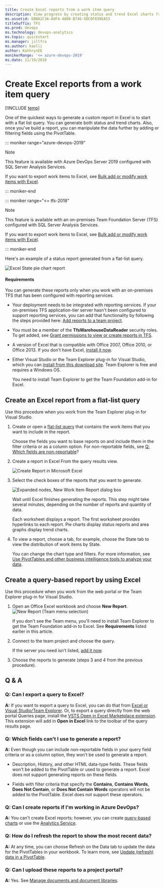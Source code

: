 ```yaml
---
title: Create Excel reports from a work item query  
description: View progress by creating status and trend Excel charts from a flat list query when connecting to a team project on Team Foundation Server    
ms.assetid: EBBA2C3A-A9F4-4808-B746-5DC0F039EA53  
titleSuffix: TFS
ms.prod: devops
ms.technology: devops-analytics
ms.topic: quickstart
ms.manager: jillfra
ms.author: kaelli
author: KathrynEE
monikerRange: '<= azure-devops-2019'
ms.date: 11/19/2018
---
```


# Create Excel reports from a work item query  

[!INCLUDE [temp](../_shared/tfs-report-platform-version.md)]

One of the quickest ways to generate a custom report in Excel is to start with a flat list query. You can generate both status and trend charts. Also, once you've build a report, you can manipulate the data further by adding or filtering fields using the PivotTable. 

::: moniker range="azure-devops-2019"

> [!NOTE]  
>This feature is available with Azure DevOps Server 2019 configured with SQL Server Analysis Services. 
> 
>If you want to export work items to Excel, see [Bulk add or modify work items with Excel](../../boards/backlogs/office/bulk-add-modify-work-items-excel.md).

::: moniker-end

::: moniker range="<= tfs-2018"

> [!NOTE]  
> This feature is available with an on-premises Team Foundation Server (TFS) configured with SQL Server Analysis Services. 
> 
>If you want to export work items to Excel, see [Bulk add or modify work items with Excel](../../boards/backlogs/office/bulk-add-modify-work-items-excel.md).

::: moniker-end


Here's an example of a status report generated from a flat-list query.  

![Excel State pie chart report](_img/IC733832.png)   


#### Requirements 
You can generate these reports only when you work with an on-premises TFS that has been configured with reporting services. 

* Your deployment needs to be integrated with reporting services. If your on-premises TFS application-tier server hasn't been configured to support reporting services, you can add that functionality by following the steps provided here: [Add reports to a team project](../admin/add-reports-to-a-team-project.md). 


* You must be a member of the **TfsWarehouseDataReader** security roles. To get added, see [Grant permissions to view or create reports in TFS](../admin/grant-permissions-to-reports.md).

* A version of Excel that is compatible with Office 2007, Office 2010, or Office 2013. If you don't have Excel, [install it now](http://office.microsoft.com/excel/). 

* Either Visual Studio or the Team Explorer plug-in for Visual Studio, which you can [install from this download site](https://visualstudio.microsoft.com/downloads/download-visual-studio-vs). Team Explorer is free and requires a Windows OS.

   You need to install Team Explorer to get the Team Foundation add-in for Excel. 

## Create an Excel report from a flat-list query
 
Use this procedure when you work from the Team Explorer plug-in for Visual Studio. 

1. Create or open a [flat-list query](../../boards/queries/using-queries.md#flat-list-query) that contains the work items that you want to include in the report.

   Choose the fields you want to base reports on and include them in the filter criteria or as a column option. For non-reportable fields, see [Q: Which fields are non-reportable](#which_fields_are_non_reportable)?

2. Create a report in Excel From the query results view.

   ![Create Report in Microsoft Excel](_img/IC730317.png)

3. Select the check boxes of the reports that you want to generate.

   ![Expanded nodes, New Work Item Report dialog box](_img/IC730318.png)

   Wait until Excel finishes generating the reports. This step might take several minutes, depending on the number of reports and quantity of data.

   Each worksheet displays a report. The first worksheet provides hyperlinks to each report. Pie charts display status reports and area graphs display trend charts. 

4. To view a report, choose a tab, for example, choose the State tab to view the distribution of work items by State. 

   You can change the chart type and filters. For more information, see [Use PivotTables and other business intelligence tools to analyze your data](http://office.microsoft.com/excel-help/use-pivottables-and-other-business-intelligence-tools-to-analyze-your-data-HA104042322.aspx?CTT=1). 

## Create a query-based report by using Excel

Use this procedure when you work from the web portal or the Team Explorer plug-in for Visual Studio. 

1. Open an Office Excel workbook and choose **New Report**.  
   ![New Report (Team menu selection)](_img/IC733833.png)  

   If you don't see the Team menu, you'll need to install Team Explorer to get the Team Foundation add-in to Excel. See **Requirements** listed earlier in this article.   

2. Connect to the team project and choose the query.   

   If the server you need isn't listed, [add it now](../../organizations/projects/connect-to-projects.md).  

3. Choose the reports to generate (steps 3 and 4 from the previous procedure).  

## Q & A
<!-- BEGINSECTION class="md-qanda" -->



### Q: Can I export a query to Excel? 

**A:** If you want to export a query to Excel, you can do that from [Excel or Visual Studio/Team Explorer](../../boards/backlogs/office/bulk-add-modify-work-items-excel.md). Or, to export a query directly from the web portal Queries page, install the [VSTS Open in Excel Marketplace extension](https://marketplace.visualstudio.com/items?itemName=blueprint.vsts-open-work-items-in-excel). This extension will add in **Open in Excel** link to the toolbar of the query results page.


<a id="which_fields_are_non_reportable"></a>
### Q: Which fields can't I use to generate a report?
 
**A:** Even though you can include non-reportable fields in your query field criteria or as a column option, they won't be used to generate a report. 

* Description, History, and other HTML data-type fields. These fields won't be added to the PivotTable or used to generate a report. Excel does not support generating reports on these fields.

* Fields with filter criteria that specify the **Contains**, **Contains Words**, **Does Not Contain**, or **Does Not Contain Words** operators will not be added to the PivotTable. Excel does not support these operators.

### Q: Can I create reports if I'm working in Azure DevOps?
 
   **A:** You can't create Excel reports; however, you can create [query-based charts](../charts.md) or use the [Analytics Service](../powerbi/what-is-analytics.md?toc=/azure/devops/report/powerbi/toc.json&bc=/azure/devops/report/powerbi/breadcrumb/toc.json). 

### Q: How do I refresh the report to show the most recent data?

   **A:** At any time, you can choose Refresh on the Data tab to update the data for the PivotTables in your workbook. To learn more, see [Update (refresh) data in a PivotTable](http://office.microsoft.com/excel-help/update-refresh-data-in-a-pivottable-HA102840043.aspx?CTT=1).

### Q: Can I upload these reports to a project portal?

   **A:** Yes. See [Manage documents and document libraries](../sharepoint-dashboards/manage-documents-and-document-libraries.md).

<!-- ENDSECTION -->


